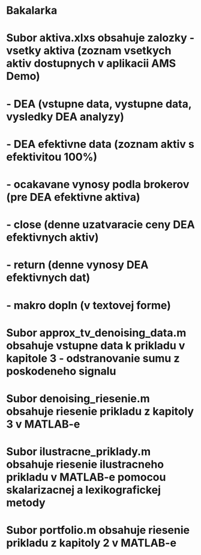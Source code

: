 # Bakalarka

# Subor aktiva.xlxs obsahuje zalozky  - vsetky aktiva (zoznam vsetkych aktiv dostupnych v aplikacii AMS Demo)
#                                    - DEA (vstupne data, vystupne data, vysledky DEA analyzy)
#                                    - DEA efektivne data (zoznam aktiv s efektivitou 100%)
#                                    - ocakavane vynosy podla brokerov (pre DEA efektivne aktiva)
#                                    - close (denne uzatvaracie ceny DEA efektivnych aktiv)
#                                    - return (denne vynosy DEA efektivnych dat)
#                                    - makro dopln (v textovej forme)
# Subor approx_tv_denoising_data.m obsahuje vstupne data k prikladu v kapitole 3 - odstranovanie sumu z poskodeneho signalu
# Subor denoising_riesenie.m obsahuje riesenie prikladu z kapitoly 3 v MATLAB-e
# Subor ilustracne_priklady.m obsahuje riesenie ilustracneho prikladu v MATLAB-e pomocou skalarizacnej a lexikografickej metody
# Subor portfolio.m obsahuje riesenie prikladu z kapitoly 2 v MATLAB-e
